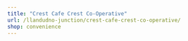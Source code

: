 ```yaml
---
title: "Crest Cafe Crest Co-Operative"
url: /llandudno-junction/crest-cafe-crest-co-operative/
shop: convenience
---
```

